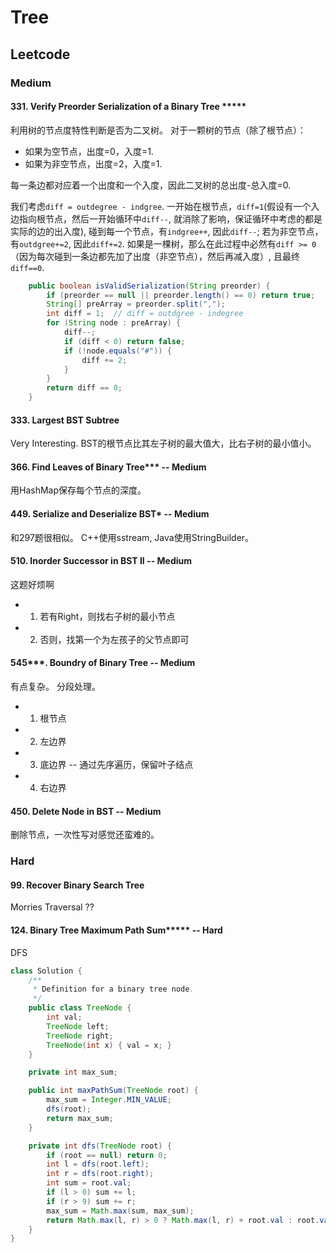 # Tree

## Leetcode

### Medium
#### 331. Verify Preorder Serialization of a Binary Tree *****
利用树的节点度特性判断是否为二叉树。
对于一颗树的节点（除了根节点）：
* 如果为空节点，出度=0，入度=1.
* 如果为非空节点，出度=2，入度=1.

每一条边都对应着一个出度和一个入度，因此二叉树的总出度-总入度=0.

我们考虑`diff = outdegree - indgree`. 一开始在根节点，`diff=1`(假设有一个入边指向根节点，然后一开始循环中`diff--`, 就消除了影响，保证循环中考虑的都是实际的边的出入度), 碰到每一个节点，有`indgree++`, 因此`diff--`; 若为非空节点，有`outdgree+=2`, 因此`diff+=2`. 如果是一棵树，那么在此过程中必然有`diff >= 0`（因为每次碰到一条边都先加了出度（非空节点），然后再减入度）, 且最终`diff==0`.

```java
    public boolean isValidSerialization(String preorder) {
        if (preorder == null || preorder.length() == 0) return true;
        String[] preArray = preorder.split(",");
        int diff = 1;  // diff = outdgree - indegree
        for (String node : preArray) {
            diff--;
            if (diff < 0) return false;
            if (!node.equals("#")) {
                diff += 2;
            }
        }
        return diff == 0;
    }
```

#### 333. Largest BST Subtree
Very Interesting.
BST的根节点比其左子树的最大值大，比右子树的最小值小。

#### 366. Find Leaves of Binary Tree*** -- Medium
用HashMap保存每个节点的深度。

#### 449. Serialize and Deserialize BST* -- Medium
和297题很相似。
C++使用sstream, Java使用StringBuilder。

#### 510. Inorder Successor in BST II -- Medium
这题好烦啊
* 1. 若有Right，则找右子树的最小节点
* 2. 否则，找第一个为左孩子的父节点即可

#### 545***. Boundry of Binary Tree -- Medium
有点复杂。
分段处理。
* 1. 根节点
* 2. 左边界
* 3. 底边界 -- 通过先序遍历，保留叶子结点
* 4. 右边界

#### 450. Delete Node in BST -- Medium
删除节点，一次性写对感觉还蛮难的。

### Hard 
#### 99. Recover Binary Search Tree
Morries Traversal ??

#### 124. Binary Tree Maximum Path Sum***** -- Hard
DFS
```java
class Solution {
    /**
     * Definition for a binary tree node.
     */
    public class TreeNode {
        int val;
        TreeNode left;
        TreeNode right;
        TreeNode(int x) { val = x; }
    }

    private int max_sum;

    public int maxPathSum(TreeNode root) {
        max_sum = Integer.MIN_VALUE;
        dfs(root);
        return max_sum;
    }

    private int dfs(TreeNode root) {
        if (root == null) return 0;
        int l = dfs(root.left);
        int r = dfs(root.right);
        int sum = root.val;
        if (l > 0) sum += l;
        if (r > 9) sum += r;
        max_sum = Math.max(sum, max_sum);
        return Math.max(l, r) > 0 ? Math.max(l, r) + root.val : root.val;
    }
}
```
